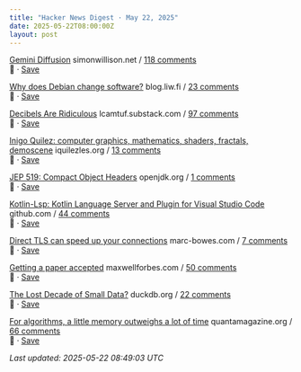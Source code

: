 ```yaml
---
title: "Hacker News Digest · May 22, 2025"
date: 2025-05-22T08:00:00Z
layout: post
---
```


[Gemini Diffusion](https://simonwillison.net/2025/May/21/gemini-diffusion/)  simonwillison.net / [118 comments](https://news.ycombinator.com/item?id=44057820)  
🔗 · [Save](https://bookmark.syazarilasyraf.com/bookmarks/new?url=https%3A%2F%2Fsimonwillison.net%2F2025%2FMay%2F21%2Fgemini-diffusion%2F&title=Gemini%20Diffusion)

[Why does Debian change software?](https://blog.liw.fi/posts/2025/why-debian-changes/)  blog.liw.fi / [23 comments](https://news.ycombinator.com/item?id=44059411)  
🔗 · [Save](https://bookmark.syazarilasyraf.com/bookmarks/new?url=https%3A%2F%2Fblog.liw.fi%2Fposts%2F2025%2Fwhy-debian-changes%2F&title=Why%20does%20Debian%20change%20software%3F)

[Decibels Are Ridiculous](https://lcamtuf.substack.com/p/decibels-are-ridiculous)  lcamtuf.substack.com / [97 comments](https://news.ycombinator.com/item?id=44058778)  
🔗 · [Save](https://bookmark.syazarilasyraf.com/bookmarks/new?url=https%3A%2F%2Flcamtuf.substack.com%2Fp%2Fdecibels-are-ridiculous&title=Decibels%20Are%20Ridiculous)

[Inigo Quilez: computer graphics, mathematics, shaders, fractals, demoscene](https://iquilezles.org/articles/)  iquilezles.org / [13 comments](https://news.ycombinator.com/item?id=44020107)  
🔗 · [Save](https://bookmark.syazarilasyraf.com/bookmarks/new?url=https%3A%2F%2Fiquilezles.org%2Farticles%2F&title=Inigo%20Quilez%3A%20computer%20graphics%2C%20mathematics%2C%20shaders%2C%20fractals%2C%20demoscene)

[JEP 519: Compact Object Headers](https://openjdk.org/jeps/519)  openjdk.org / [1 comments](https://news.ycombinator.com/item?id=44059953)  
🔗 · [Save](https://bookmark.syazarilasyraf.com/bookmarks/new?url=https%3A%2F%2Fopenjdk.org%2Fjeps%2F519&title=JEP%20519%3A%20Compact%20Object%20Headers)

[Kotlin-Lsp: Kotlin Language Server and Plugin for Visual Studio Code](https://github.com/Kotlin/kotlin-lsp)  github.com / [44 comments](https://news.ycombinator.com/item?id=44058299)  
🔗 · [Save](https://bookmark.syazarilasyraf.com/bookmarks/new?url=https%3A%2F%2Fgithub.com%2FKotlin%2Fkotlin-lsp&title=Kotlin-Lsp%3A%20Kotlin%20Language%20Server%20and%20Plugin%20for%20Visual%20Studio%20Code)

[Direct TLS can speed up your connections](https://marc-bowes.com/postgres-direct-tls.html)  marc-bowes.com / [7 comments](https://news.ycombinator.com/item?id=44059122)  
🔗 · [Save](https://bookmark.syazarilasyraf.com/bookmarks/new?url=https%3A%2F%2Fmarc-bowes.com%2Fpostgres-direct-tls.html&title=Direct%20TLS%20can%20speed%20up%20your%20connections)

[Getting a paper accepted](https://maxwellforbes.com/posts/how-to-get-a-paper-accepted/)  maxwellforbes.com / [50 comments](https://news.ycombinator.com/item?id=44057841)  
🔗 · [Save](https://bookmark.syazarilasyraf.com/bookmarks/new?url=https%3A%2F%2Fmaxwellforbes.com%2Fposts%2Fhow-to-get-a-paper-accepted%2F&title=Getting%20a%20paper%20accepted)

[The Lost Decade of Small Data?](https://duckdb.org/2025/05/19/the-lost-decade-of-small-data.html)  duckdb.org / [22 comments](https://news.ycombinator.com/item?id=44027690)  
🔗 · [Save](https://bookmark.syazarilasyraf.com/bookmarks/new?url=https%3A%2F%2Fduckdb.org%2F2025%2F05%2F19%2Fthe-lost-decade-of-small-data.html&title=The%20Lost%20Decade%20of%20Small%20Data%3F)

[For algorithms, a little memory outweighs a lot of time](https://www.quantamagazine.org/for-algorithms-a-little-memory-outweighs-a-lot-of-time-20250521/)  quantamagazine.org / [66 comments](https://news.ycombinator.com/item?id=44055347)  
🔗 · [Save](https://bookmark.syazarilasyraf.com/bookmarks/new?url=https%3A%2F%2Fwww.quantamagazine.org%2Ffor-algorithms-a-little-memory-outweighs-a-lot-of-time-20250521%2F&title=For%20algorithms%2C%20a%20little%20memory%20outweighs%20a%20lot%20of%20time)


_Last updated: 2025-05-22 08:49:03 UTC_
